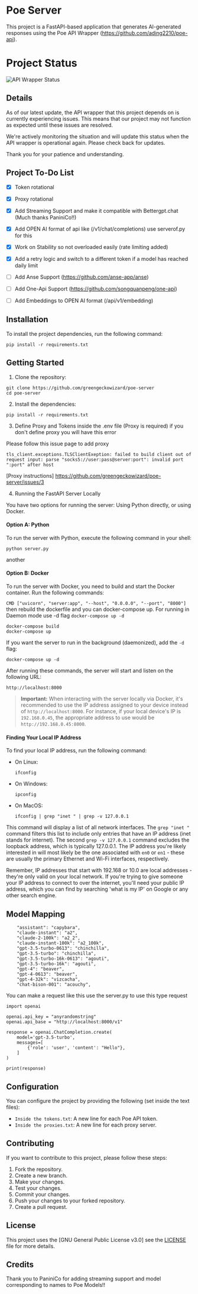 # Poe Server

This project is a FastAPI-based application that generates AI-generated responses using the Poe API Wrapper (https://github.com/ading2210/poe-api).

# Project Status

![API Wrapper Status](https://img.shields.io/badge/API%20Wrapper-Broken-red)

## Details

As of our latest update, the API wrapper that this project depends on is currently experiencing issues. This means that our project may not function as expected until these issues are resolved. 

We're actively monitoring the situation and will update this status when the API wrapper is operational again. Please check back for updates.

Thank you for your patience and understanding.


## Project To-Do List

- [x] Token rotational
- [x] Proxy rotational
- [x] Add Streaming Support and make it compatible with Bettergpt.chat (Much thanks PaniniCo!!)
- [x] Add OPEN AI format of api like (/v1/chat/completions) use serverof.py for this
- [x] Work on Stability so not overloaded easily (rate limiting added)
- [x] Add a retry logic and switch to a different token if a model has reached daily limit
- [ ] Add Anse Support (https://github.com/anse-app/anse)
- [ ] Add One-Api Support (https://github.com/songquanpeng/one-api)
- [ ] Add Embeddings to OPEN AI format (/api/v1/embedding)



## Installation

To install the project dependencies, run the following command:

```shell
pip install -r requirements.txt
```

## Getting Started

1. Clone the repository:

```shell
git clone https://github.com/greengeckowizard/poe-server
cd poe-server
```

2. Install the dependencies:

```shell
pip install -r requirements.txt
```

3. Define Proxy and Tokens inside the .env file
(Proxy is required)
if you don't define proxy you will have this error

Please follow this issue page to add proxy

```
tls_client.exceptions.TLSClientExeption: failed to build client out of request input: parse "socks5://user:pass@server:port": invalid port ":port" after host
```

[Proxy instructions]  https://github.com/greengeckowizard/poe-server/issues/3


4. Running the FastAPI Server Locally

You have two options for running the server: Using Python directly, or using Docker.

#### **Option A: Python**

To run the server with Python, execute the following command in your shell:

```shell
python server.py
```
another
#### **Option B: Docker**

To run the server with Docker, you need to build and start the Docker container. Run the following commands:

```CMD ["uvicorn", "server:app", "--host", "0.0.0.0", "--port", "8000"]``` then rebuild the dockerfile and you can docker-compose up. For running in Daemon mode use -d flag ``` docker-compose up -d ```

```shell
docker-compose build
docker-compose up
```

If you want the server to run in the background (daemonized), add the `-d` flag:

```shell
docker-compose up -d
```

After running these commands, the server will start and listen on the following URL:

```
http://localhost:8000
```
> **Important:** When interacting with the server locally via Docker, it's recommended to use the IP address assigned to your device instead of `http://localhost:8000`. For instance, if your local device's IP is `192.168.0.45`, the appropriate address to use would be `http://192.168.0.45:8000`.
#### **Finding Your Local IP Address**

To find your local IP address, run the following command:

- On Linux:

    ```shell
    ifconfig
    ```

- On Windows:

    ```shell
    ipconfig
    ```

- On MacOS:

    ```shell
    ifconfig | grep "inet " | grep -v 127.0.0.1
    ```

This command will display a list of all network interfaces. The `grep "inet "` command filters this list to include only entries that have an IP address (inet stands for internet). The second `grep -v 127.0.0.1` command excludes the loopback address, which is typically 127.0.0.1. The IP address you're likely interested in will most likely be the one associated with `en0` or `en1` - these are usually the primary Ethernet and Wi-Fi interfaces, respectively.

Remember, IP addresses that start with 192.168 or 10.0 are local addresses - they're only valid on your local network. If you're trying to give someone your IP address to connect to over the internet, you'll need your public IP address, which you can find by searching 'what is my IP' on Google or any other search engine.

## Model Mapping 

```
    "assistant": "capybara",
    "claude-instant": "a2",
    "claude-2-100k": "a2_2",
    "claude-instant-100k": "a2_100k",
    "gpt-3.5-turbo-0613": "chinchilla",
    "gpt-3.5-turbo": "chinchilla",
    "gpt-3.5-turbo-16k-0613": "agouti",
    "gpt-3.5-turbo-16k": "agouti",
    "gpt-4": "beaver",
    "gpt-4-0613": "beaver",
    "gpt-4-32k": "vizcacha",
    "chat-bison-001": "acouchy",
```



You can make a request like this use the server.py to use this type request

```
import openai

openai.api_key = "anyrandomstring"
openai.api_base = "http://localhost:8000/v1"

response = openai.ChatCompletion.create(
    model='gpt-3.5-turbo',
    messages=[
        {'role': 'user', 'content': "Hello"},
    ]
)

print(response)
```

## Configuration

You can configure the project by providing the following (set inside the text files):

- `Inside the tokens.txt`: A new line for each Poe API token.
- `Inside the proxies.txt`: A new line for each proxy server.

## Contributing

If you want to contribute to this project, please follow these steps:

1. Fork the repository.
2. Create a new branch.
3. Make your changes.
4. Test your changes.
5. Commit your changes.
6. Push your changes to your forked repository.
7. Create a pull request.

## License

This project uses the [GNU General Public License v3.0]
see the [LICENSE](LICENSE) file for more details.


## Credits

Thank you to PaniniCo for adding streaming support and model corresponding to names to Poe Models!!
